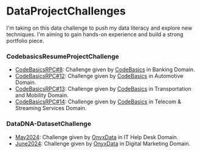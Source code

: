 # DataProjectChallenges
I'm taking on this data challenge to push my data literacy and explore new techniques. I'm aiming to gain hands-on experience and build a strong portfolio piece.

### CodebasicsResumeProjectChallenge

- [CodeBasicsRPC#8](https://github.com/SSonwane26/DataProjectChallenges/blob/main/CodeBasicsResumeProjectChallenge%238/README.md#code-resume-project-challenge-8): Challenge given by [CodeBasics](https://codebasics.io/challenge/codebasics-resume-project-challenge) in Banking Domain.
- [CodeBasicsRPC#12](): Challenge given by [CodeBasics](https://codebasics.io/challenge/codebasics-resume-project-challenge) in Automotive Domain.
- [CodeBasicsRPC#13](https://github.com/SSonwane26/DataProjectChallenges/blob/main/CodeBasicsResumeProjectChallenge%2313/README.md#codebasics-resume-project-challenge-13): Challenge given by [CodeBasics](https://codebasics.io/challenge/codebasics-resume-project-challenge) in Transportation and Mobility Domain.
- [CodeBasicsRPC#14](https://github.com/SSonwane26/DataProjectChallenges/blob/main/CodeBasicsResumeProjectChallenge%2314/README.md#codebasics-resume-project-challenge-14): Challenge given by [CodeBasics](https://codebasics.io/challenge/codebasics-resume-project-challenge) in Telecom & Streaming Services Domain.

### DataDNA-DatasetChallenge

- [May2024](https://github.com/SSonwane26/DataProjectChallenges/blob/main/May%202024%20-%20Technical%20Support/README.md#onxy-data-project-challenge-may2024): Challenge given by [OnyxData](https://onyxdata.co.uk/data-dna-dataset-challenge/) in IT Help Desk Domain.
- [June2024](https://github.com/SSonwane26/DataProjectChallenges/blob/main/June%202024%20-%20Marketing%20Campaign/README.md#onxy-data-project-challenge-june2024): Challenge given by [OnyxData](https://onyxdata.co.uk/data-dna-dataset-challenge/) in Digital Marketing Domain.
